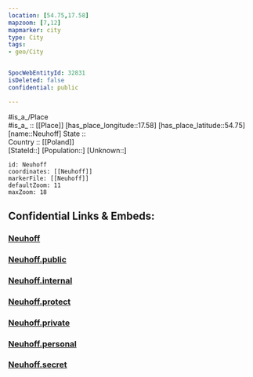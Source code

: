 ```yaml
---
location: [54.75,17.58] 
mapzoom: [7,12] 
mapmarker: city 
type: City
tags:
- geo/City


SpocWebEntityId: 32831
isDeleted: false
confidential: public

---
```

#is_a_/Place  
#is_a_ :: [[Place]] 
[has_place_longitude::17.58] 
[has_place_latitude::54.75] 
[name::Neuhoff] 
State ::  
Country :: [[Poland]]  
[StateId::] 
[Population::] 
[Unknown::] 


```leaflet
id: Neuhoff
coordinates: [[Neuhoff]] 
markerFile: [[Neuhoff]] 
defaultZoom: 11 
maxZoom: 18
```


## Confidential Links & Embeds: 

### [Neuhoff](/_Standards/Earth/Continent/Europe/Europe~East/Poland/Provinces~Poland/Pomeranian/City/Neuhoff.md) 

### [Neuhoff.public](/_public/Earth/Continent/Europe/Europe~East/Poland/Provinces~Poland/Pomeranian/City/Neuhoff.public.md) 

### [Neuhoff.internal](/_internal/Earth/Continent/Europe/Europe~East/Poland/Provinces~Poland/Pomeranian/City/Neuhoff.internal.md) 

### [Neuhoff.protect](/_protect/Earth/Continent/Europe/Europe~East/Poland/Provinces~Poland/Pomeranian/City/Neuhoff.protect.md) 

### [Neuhoff.private](/_private/Earth/Continent/Europe/Europe~East/Poland/Provinces~Poland/Pomeranian/City/Neuhoff.private.md) 

### [Neuhoff.personal](/_personal/Earth/Continent/Europe/Europe~East/Poland/Provinces~Poland/Pomeranian/City/Neuhoff.personal.md) 

### [Neuhoff.secret](/_secret/Earth/Continent/Europe/Europe~East/Poland/Provinces~Poland/Pomeranian/City/Neuhoff.secret.md)

